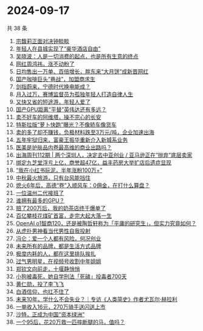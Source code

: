 # 2024-09-17

共 38 条

<!-- BEGIN 36KR -->
<!-- 最后更新时间 2024-09-17 10:21:00 +0800 -->
1. [宗馥莉正面对决钟睒睒](https://36kr.com/p/2952115487842438)
1. [年轻人在县城实现了“豪华酒店自由”](https://36kr.com/p/2952076538437761)
1. [吴晓波：人是一切消费的起点，也是所有生意的终点](https://36kr.com/p/2951338789707911)
1. [网红周鸿祎，涨不动粉了](https://36kr.com/p/2952018387214720)
1. [日均售出一万单、百倍增长，胖东来“大月饼”成新晋网红](https://36kr.com/p/2950778884153473)
1. [国产咖啡巨头“巷战”，加盟商求生](https://36kr.com/p/2952124706349448)
1. [剑指蔚来，宁德时代换电能成？](https://36kr.com/p/2952192654680450)
1. [月入过万，赛博监督员为孤独年轻人打造自律人生](https://36kr.com/p/2950863883280259)
1. [又快又省的短途游，年轻人爱了](https://36kr.com/p/2951979724071304)
1. [国产GPU距离“平替”英伟达还有多远？](https://36kr.com/p/2950844011798657)
1. [卖不好车的阿维塔，操不完心的长安](https://36kr.com/p/2952130353733506)
1. [特斯拉版“萝卜快跑”曝光？不像轿车像货车](https://36kr.com/p/2950754177737096)
1. [卖的多了却不赚钱，负极材料跌至3万元/吨，企业加速出海](https://36kr.com/p/2952124947193988)
1. [五年牢狱归来，富豪王振华重新介入新城系业务](https://36kr.com/p/2951452708691591)
1. [医美是护肤品内卷最高维的商业出路吗？](https://36kr.com/p/2951192434205063)
1. [出海周刊112期 | 两个深圳人，决定去中亚创业 / 亚马逊正在“抛弃”底层卖家](https://36kr.com/p/2952146825486464)
1. [绑定九芝堂浮亏上亿，商誉超47亿，益丰药房大举扩店后遗症显现](https://36kr.com/p/2952099739639426)
1. [“我在小红书玩泥，半年涨粉100万+”](https://36kr.com/p/2952311410925705)
1. [中秋最火旅游，只有台风能挡住](https://36kr.com/p/2952322601197705)
1. [熄火6年后，高德“卷”入顺风车：0佣金，在打什么算盘？](https://36kr.com/p/2952492705997189)
1. [一位温州二代接班了](https://36kr.com/p/2952389460664709)
1. [谁拥有最多的GPU？](https://36kr.com/p/2952081927331969)
1. [赔了200万后，我的奶茶店终于爆单了](https://36kr.com/p/2952040275992709)
1. [百亿攀枝花煤矿首富，走完大起大落一生](https://36kr.com/p/2952339291857283)
1. [OpenAI o1智商120，还是被陶哲轩称为「平庸的研究生」，但实力究竟如何？](https://36kr.com/p/2952266308739460)
1. [从虎扑男神看当代男性自我投射](https://36kr.com/p/2952161364287617)
1. [冯仑：爱一个人都有风险，何况创业](https://36kr.com/p/2951975009329544)
1. [未来所有的品牌，都是生活方式品牌](https://36kr.com/p/2952322148704387)
1. [极度内耗的人，都在这里排队挨扎](https://36kr.com/p/2949759763210632)
1. [过气男明星，在视频号收割中年姐姐](https://36kr.com/p/2952218655416453)
1. [郑钦文向前走，十堰静悄悄](https://36kr.com/p/2952023103267203)
1. [小狗被毒死，她自学刑法「死磕」投毒者700天](https://36kr.com/p/2949757723206024)
1. [黄仁勋，投了李飞飞](https://36kr.com/p/2950951598366856)
1. [白酒信仰，也扛不住了](https://36kr.com/p/2951049283149957)
1. [未来10年，学什么不会失业？｜专访《人类简史》作者尤瓦尔·赫拉利](https://36kr.com/p/2949755394859144)
1. [一单收入16元，270万骑手送闪送上市](https://36kr.com/p/2950820254867848)
1. [沙特，正成为中国“资本绿洲”](https://36kr.com/p/2950799475171713)
1. [一个95后，花20万救一匹摔断腿的马，值吗？](https://36kr.com/p/2949753388851328)
<!-- END 36KR -->
